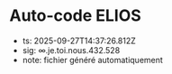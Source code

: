 # Auto-code ELIOS
- ts: 2025-09-27T14:37:26.812Z
- sig: ∞.je.toi.nous.432.528
- note: fichier généré automatiquement